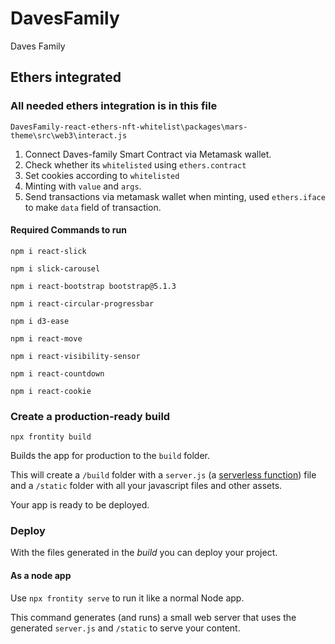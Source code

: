 # DavesFamily
Daves Family
## Ethers integrated
### All needed ethers integration is in this file
`DavesFamily-react-ethers-nft-whitelist\packages\mars-theme\src\web3\interact.js`  
1. Connect Daves-family Smart Contract via Metamask wallet.
2. Check whether its `whitelisted` using `ethers.contract`
3. Set cookies according to `whitelisted`
4. Minting with `value` and `args`.
5. Send transactions via metamask wallet when minting, used `ethers.iface` to make `data` field of transaction. 

#### Required Commands to run

```
npm i react-slick
```
```
npm i slick-carousel
```
```
npm i react-bootstrap bootstrap@5.1.3
```
```
npm i react-circular-progressbar
```
```
npm i d3-ease
```
```
npm i react-move
```
```
npm i react-visibility-sensor
```
```
npm i react-countdown
```
```
npm i react-cookie
```

### Create a production-ready build

```
npx frontity build
```

Builds the app for production to the `build` folder.

This will create a `/build` folder with a `server.js` (a [serverless function](https://vercel.com/docs/v2/serverless-functions/introduction)) file and a `/static` folder with all your javascript files and other assets.

Your app is ready to be deployed.

### Deploy

With the files generated in the _build_ you can deploy your project.

#### As a node app

Use `npx frontity serve` to run it like a normal Node app.

This command generates (and runs) a small web server that uses the generated `server.js` and `/static` to serve your content.

